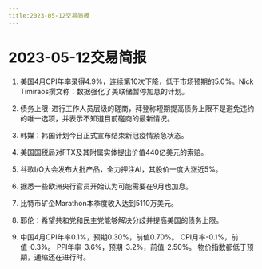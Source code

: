 ```yaml
---
title:2023-05-12交易简报
---
```


# 2023-05-12交易简报

1. 美国4月CPI年率录得4.9%，连续第10次下降，低于市场预期的5.0%。Nick Timiraos撰文称：数据强化了美联储暂停加息的计划。

2. 债务上限-进行工作人员层级的磋商，拜登称短期提高债务上限不是避免违约的唯一选项，并表示不知道目前磋商的最新情况。

3. 韩媒：韩国计划今日正式宣布结束新冠疫情紧急状态。

4. 美国国税局对FTX及其附属实体提出价值440亿美元的索赔。

5. 谷歌I/O大会发布大批产品，全力押注AI，其股价一度大涨近5%。

6. 据悉一些欧洲央行官员开始认为可能需要在9月也加息。

7. 比特币矿企Marathon本季度收入达到5110万美元。

8. 耶伦：希望共和党和民主党能够解决分歧并提高美国的债务上限。

9. 中国4月CPI年率0.1%，预期0.30%，前值0.70%。
CPI月率-0.1%，前值-0.3%。
PPI年率-3.6%，预期-3.2%，前值-2.50%。
物价指数都低于预期，通缩还在进行时。



